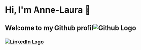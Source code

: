 # Hi, I'm Anne-Laura 👋
## Welcome to my Github profil![Github Logo](https://img.icons8.com/?size=100&id=52539&format=png&color=000000)
### [![LinkedIn Logo](https://github.com/user-attachments/assets/96347be6-e2d0-4995-a9e4-a5d5e32b9748)](https://www.linkedin.com/in/aleprince/)



<!--- 
- 👋 Hi, I’m Anne-Laura
- 👀 I’m interested in ...
- 🌱 I’m currently learning ...
- 💞️ I’m looking to collaborate on ...
- 📫 How to reach me ...
- 😄 Pronouns: ...
- ⚡ Fun fact: ...
--->

<!---
annelaura-leprince/annelaura-leprince is a ✨ special ✨ repository because its `README.md` (this file) appears on your GitHub profile.
You can click the Preview link to take a look at your changes.
--->
